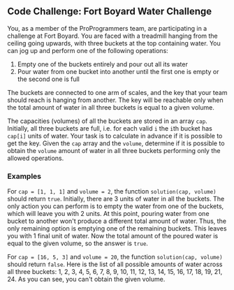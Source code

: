 ## Code Challenge: Fort Boyard Water Challenge

You, as a member of the ProProgrammers team, are participating in a challenge at Fort Boyard. You are faced with a treadmill hanging from the ceiling going upwards, with three buckets at the top containing water. You can jog up and perform one of the following operations:

1. Empty one of the buckets entirely and pour out all its water
2. Pour water from one bucket into another until the first one is empty or the second one is full

The buckets are connected to one arm of scales, and the key that your team should reach is hanging from another. The key will be reachable only when the total amount of water in all three buckets is equal to a given volume.

The capacities (volumes) of all the buckets are stored in an array `cap`. Initially, all three buckets are full, i.e. for each valid `i` the `i`th bucket has `cap[i]` units of water. Your task is to calculate in advance if it is possible to get the key. Given the `cap` array and the `volume`, determine if it is possible to obtain the `volume` amount of water in all three buckets performing only the allowed operations.

### Examples

For `cap = [1, 1, 1]` and `volume = 2`, the function `solution(cap, volume)` should return `true`. Initially, there are 3 units of water in all the buckets. The only action you can perform is to empty the water from one of the buckets, which will leave you with 2 units. At this point, pouring water from one bucket to another won't produce a different total amount of water. Thus, the only remaining option is emptying one of the remaining buckets. This leaves you with 1 final unit of water. Now the total amount of the poured water is equal to the given volume, so the answer is `true`.

For `cap = [16, 5, 3]` and `volume = 20`, the function `solution(cap, volume)` should return `false`. Here is the list of all possible amounts of water across all three buckets: 1, 2, 3, 4, 5, 6, 7, 8, 9, 10, 11, 12, 13, 14, 15, 16, 17, 18, 19, 21, 24. As you can see, you can't obtain the given volume.